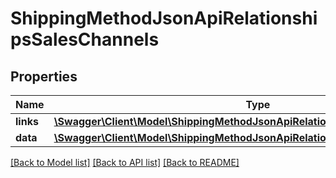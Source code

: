# ShippingMethodJsonApiRelationshipsSalesChannels

## Properties
Name | Type | Description | Notes
------------ | ------------- | ------------- | -------------
**links** | [**\Swagger\Client\Model\ShippingMethodJsonApiRelationshipsSalesChannelsLinks**](ShippingMethodJsonApiRelationshipsSalesChannelsLinks.md) |  | [optional] 
**data** | [**\Swagger\Client\Model\ShippingMethodJsonApiRelationshipsSalesChannelsData[]**](ShippingMethodJsonApiRelationshipsSalesChannelsData.md) |  | [optional] 

[[Back to Model list]](../../README.md#documentation-for-models) [[Back to API list]](../../README.md#documentation-for-api-endpoints) [[Back to README]](../../README.md)

